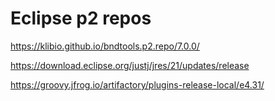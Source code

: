 # Eclipse p2 repos


https://klibio.github.io/bndtools.p2.repo/7.0.0/



https://download.eclipse.org/justj/jres/21/updates/release

https://groovy.jfrog.io/artifactory/plugins-release-local/e4.31/

